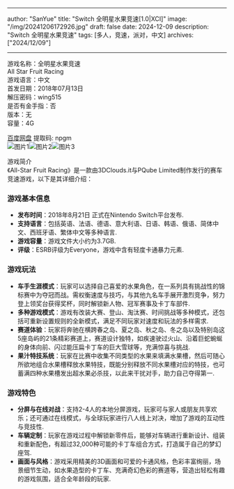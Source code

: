 
---
author: "SanYue"
title: "Switch 全明星水果竞速[1.0|XCI]"
image: "/img/20241206172926.jpg"
draft: false
date: 2024-12-09
description: "Switch 全明星水果竞速"
tags: [多人，竞速，派对，中文]
archives: ["2024/12/09"]

---

游戏名称：全明星水果竞速   
All Star Fruit Racing    
游戏语言：中文  
首发日期：2018年07月13日  
解压密码：wing515  
是否有金手指：否  
版本：无   
容量：4G

[百度网盘](https://pan.baidu.com/s/1tdJhDQBeyGb9TfkwYFfAhw) 提取码: npgm  
![图片1](/img/30ee7.jpg)![图片2](/img/c3302.jpg)![图片3](/img/6372a.jpg)  

游戏简介  
《All-Star Fruit Racing》是一款由3DClouds.it与PQube Limited制作发行的赛车竞速游戏，以下是其详细介绍：

### 游戏基本信息
- **发布时间**：2018年8月21日 正式在Nintendo Switch平台发布.
- **支持语言**：包括英语、法语、德语、意大利语、日语、韩语、俄语、简体中文、西班牙语、繁体中文等多种语言.
- **游戏容量**：游戏文件大小约为3.7GB.
- **评级**：ESRB评级为Everyone，游戏中含有轻度卡通暴力元素.

### 游戏玩法
- **车手生涯模式**：玩家可以选择自己喜爱的水果角色，在一系列具有挑战性的锦标赛中为夺冠而战。需权衡速度与技巧，与其他九名车手展开激烈竞争，努力登上领奖台获得奖杯，同时解锁新人物、冠军赛事及卡丁车部件.
- **多种游戏模式**：游戏有改装大赛、登山、淘汰赛、时间挑战等多种模式，还包括可重新设置规则的全新模式，满足不同玩家对速度和玩法的多样需求.
- **赛道体验**：玩家将奔驰在横跨春之岛、夏之岛、秋之岛、冬之岛以及特别岛这5座岛屿的21条精彩赛道上，赛道设计独特，如疾速驶过火山、沿着巨蛇蜿蜒的身体向前、闪过能压扁卡丁车的巨大雪球等，充满惊喜与挑战.
- **果汁特技系统**：玩家在比赛中收集不同类型的水果来填满水果槽，然后可随心所欲地组合水果槽释放水果特技，既能分别释放不同水果槽对应的特技，也可蓄满四种水果槽发出超水果必杀技，以此来干扰对手，助力自己夺得第一.

### 游戏特色
- **分屏与在线对战**：支持2-4人的本地分屏游戏，玩家可与家人或朋友共享欢乐；还可通过在线模式，与全球玩家进行八人线上对决，增加了游戏的互动性与竞技性.
- **车辆定制**：玩家在游戏过程中解锁新零件后，能够对车辆进行重新设计、组装和重新配色，有超过32,000种可能的卡丁车组合方式，打造属于自己的梦幻座驾.
- **画面与风格**：游戏采用精美的3D画面和可爱的卡通风格，色彩丰富绚丽，场景细节生动，如水果造型的卡丁车、充满奇幻色彩的赛道等，营造出轻松有趣的游戏氛围，适合全年龄段的玩家.
 
